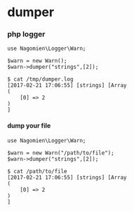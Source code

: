 # dumper
### php logger
```
use Nagomien\Logger\Warn;

$warn = new Warn();
$warn->dumper("strings",[2]);
```
```
$ cat /tmp/dumper.log
[2017-02-21 17:06:55] [strings] [Array
(
    [0] => 2
)
]
```
#### dump your file
```
use Nagomien\Logger\Warn;

$warn = new Warn("/path/to/file");
$warn->dumper("strings",[2]);
```
```
$ cat /path/to/file
[2017-02-21 17:06:55] [strings] [Array
(
    [0] => 2
)
]
```


